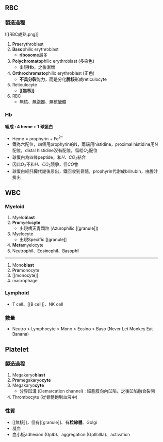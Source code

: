 ## RBC
### 製造過程
![[RBC成熟.png]]
1. **Pro**erythroblast
2. **Baso**philic erythroblast
	- **ribosome**最多
3. **Polychromato**philic erythroblast (多染色)
	- 出現**Hb**，之後漸增
4. **Orthrochromato**philic erythroblast (正色)
	- **不具分裂**能力，而是分化**脫核**形成reticulocyte
5. Reticulocyte
	- **[[無核]]**
6. RBC
	- 無核、無胞器、無核醣體
### Hb
#### 組成 : 4 heme + 1 球蛋白
- Heme = prophyrin + Fe$^{2+}$
- 鐵為六配位，四個用prophyrin的N，兩端用histidine，proximal histidine用N配位，distal histidine沒有配位，留給$O_2$配位
- 球蛋白為四條peptide，和$H、CO_2$結合
- 因此$O_2$不和$H、CO_2$競爭，但$CO$會
- 球蛋白經肝臟代謝後尿出，鐵回收到骨髓，prophyrin代謝成bilirubin，由膽汁排出
## WBC
### Myeloid
1. Myelo**blast**
2. **Pro**myelo**cyte**
	- 出現嗜天青顆粒 (Azurophilic [[granule]])
3. Myelocyte
	- 出現Specific [[granule]]
4. **Meta**myelocyte
5. Neutrophil、Eosinophil、Basophil
***
1. Mono**blast**
2. **Pro**monocyte
3. [[monocyte]]
4. macrophage
### Lymphoid
- T cell、[[B cell]]、NK cell

### 數量
- Neutro > Lymphocyte > Mono > Eosino > Baso 
  (Never Let Monkey Eat Banana)
## Platelet
### 製造過程
1. Megakaryo**blast**
2. **Pro**megakaryo**cyte**
3. Megakaryo**cyte**
	- 分界凹溝 (Demarcation channel) : 細胞膜向內凹陷，之後凹陷融合裂開
4. Thrombocyte (從骨髓跑到血液中)
### 性質
- [[無核]]，但有[[granule]]、有**粒線體**、Golgi
- 凝血
- 血小板adhesion (GpIb)、aggregation (GpIIbIIIa)、activation